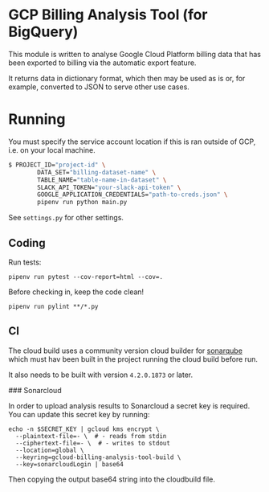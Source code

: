 # GCP Billing Analysis Tool (for BigQuery)
This module is written to analyse Google Cloud Platform billing data
that has been exported to billing via the automatic export feature.

It returns data in dictionary format, which then may be used as is or,
for example, converted to JSON to serve other use cases.

# Running
You must specify the service account location if this is ran outside of
GCP, i.e. on your local machine.
```bash
$ PROJECT_ID="project-id" \
        DATA_SET="billing-dataset-name" \
        TABLE_NAME="table-name-in-dataset" \
        SLACK_API_TOKEN="your-slack-api-token" \
        GOOGLE_APPLICATION_CREDENTIALS="path-to-creds.json" \
        pipenv run python main.py
```
See `settings.py` for other settings.

## Coding

Run tests:

```shell script
pipenv run pytest --cov-report=html --cov=.
```

Before checking in, keep the code clean!

```shell script
pipenv run pylint **/*.py
```

## CI

The cloud build uses a community version cloud builder for [sonarqube](https://github.com/GoogleCloudPlatform/cloud-builders-community/tree/master/sonarqube) which must hav been built in the project running the cloud build before run.

It also needs to be built with version `4.2.0.1873` or later.

### Sonarcloud

In order to upload analysis results to Sonarcloud a secret key is required. You can update this secret key by running:

```shell script
echo -n $SECRET_KEY | gcloud kms encrypt \
  --plaintext-file=- \  # - reads from stdin
  --ciphertext-file=- \  # - writes to stdout
  --location=global \
  --keyring=gcloud-billing-analysis-tool-build \
  --key=sonarcloudLogin | base64
```

Then copying the output base64 string into the cloudbuild file.